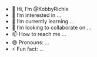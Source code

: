 - 👋 Hi, I’m @KobbyRichie
- 👀 I’m interested in ...
- 🌱 I’m currently learning ...
- 💞️ I’m looking to collaborate on ...
- 📫 How to reach me ...
- 😄 Pronouns: ...
- ⚡ Fun fact: ...

<!---
KobbyRichie/KobbyRichie is a ✨ special ✨ repository because its `README.md` (this file) appears on your GitHub profile.
You can click the Preview link to take a look at your changes.
--->
